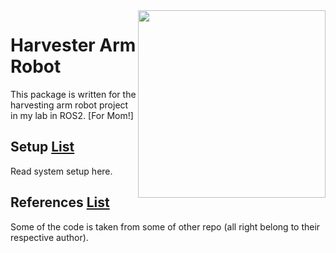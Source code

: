 <img align="right" src="https://github.com/Phayuth/harvester_arm/raw/main/doc/img.jpg" width="300">

# Harvester Arm Robot
This package is written for the harvesting arm robot project in my lab in ROS2. [For Mom!]

## Setup [List](REFERENCES-SETUP.md)
Read system setup here.

## References [List](REFERENCES.md)
Some of the code is taken from some of other repo (all right belong to their respective author).
